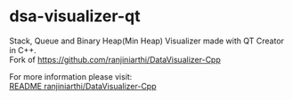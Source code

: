# dsa-visualizer-qt
Stack, Queue and Binary Heap(Min Heap) Visualizer made with QT Creator in C++. <br>
Fork of https://github.com/ranjiniarthi/DataVisualizer-Cpp


For more information please visit: <br>
[README ranjiniarthi/DataVisualizer-Cpp](https://github.com/ranjiniarthi/DataVisualizer-Cpp/blob/master/README.md)
